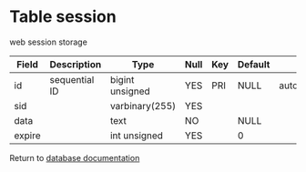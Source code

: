 Table session
===========
web session storage

| Field | Description | Type | Null | Key | Default | Extra |
| ----- | ----------- | ---- | ---- | --- | ------- | ----- |
| id | sequential ID | bigint unsigned | YES | PRI | NULL | auto_increment |    
| sid |  | varbinary(255) | YES |  |  |  |    
| data |  | text | NO |  | NULL |  |    
| expire |  | int unsigned | YES |  | 0 |  |    

Return to [database documentation](help/database)
